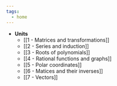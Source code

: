 ```yaml
---
tags:
  - home
---
```


- **Units**
	- [[1 - Matrices and transformations]]
	- [[2 - Series and induction]]
	- [[3 - Roots of polynomials]]
	- [[4 - Rational functions and graphs]]
	- [[5 - Polar coordinates]]
	- [[6 - Matices and their inverses]]
	- [[7 - Vectors]]




